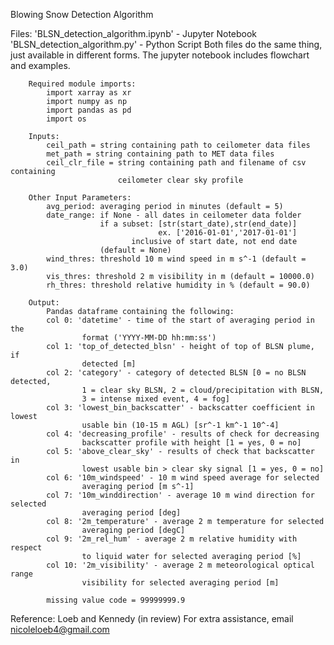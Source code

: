 Blowing Snow Detection Algorithm

Files: 'BLSN_detection_algorithm.ipynb' - Jupyter Notebook
       'BLSN_detection_algorithm.py' - Python Script
Both files do the same thing, just available in different forms. The jupyter notebook includes flowchart
and examples. 

        Required module imports:
            import xarray as xr
            import numpy as np
            import pandas as pd
            import os
    
        Inputs:
            ceil_path = string containing path to ceilometer data files
            met_path = string containing path to MET data files
            ceil_clr_file = string containing path and filename of csv containing
                            ceilometer clear sky profile
        
        Other Input Parameters:
            avg_period: averaging period in minutes (default = 5)
            date_range: if None - all dates in ceilometer data folder
                        if a subset: [str(start_date),str(end_date)]
                                     ex. ['2016-01-01','2017-01-01']
                               inclusive of start date, not end date
                        (default = None)
            wind_thres: threshold 10 m wind speed in m s^-1 (default = 3.0)
            vis_thres: threshold 2 m visibility in m (default = 10000.0)
            rh_thres: threshold relative humidity in % (default = 90.0)
            
        Output:
            Pandas dataframe containing the following: 
            col 0: 'datetime' - time of the start of averaging period in the
                    format ('YYYY-MM-DD hh:mm:ss') 
            col 1: 'top_of_detected_blsn' - height of top of BLSN plume, if 
                    detected [m]
            col 2: 'category' - category of detected BLSN [0 = no BLSN detected, 
                    1 = clear sky BLSN, 2 = cloud/precipitation with BLSN, 
                    3 = intense mixed event, 4 = fog]
            col 3: 'lowest_bin_backscatter' - backscatter coefficient in lowest 
                    usable bin (10-15 m AGL) [sr^-1 km^-1 10^-4]
            col 4: 'decreasing_profile' - results of check for decreasing 
                    backscatter profile with height [1 = yes, 0 = no]
            col 5: 'above_clear_sky' - results of check that backscatter in 
                    lowest usable bin > clear sky signal [1 = yes, 0 = no]
            col 6: '10m_windspeed' - 10 m wind speed average for selected 
                    averaging period [m s^-1]
            col 7: '10m_winddirection' - average 10 m wind direction for selected 
                    averaging period [deg]
            col 8: '2m_temperature' - average 2 m temperature for selected
                    averaging period [degC]
            col 9: '2m_rel_hum' - average 2 m relative humidity with respect 
                    to liquid water for selected averaging period [%]
            col 10: '2m_visibility' - average 2 m meteorological optical range 
                    visibility for selected averaging period [m]
            
            missing value code = 99999999.9

Reference: Loeb and Kennedy (in review)
For extra assistance, email nicoleloeb4@gmail.com
